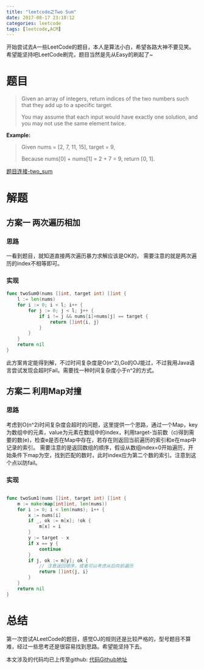 ```yaml
---
title: "leetcode之Two Sum"
date: 2017-08-17 23:18:12
categories: leetcode
tags: [leetcode,ACM]
---
```


开始尝试去A一些LeetCode的题目，本人是算法小白，希望各路大神不要见笑。希望能坚持吧LeetCode刷完，题目当然是先从Easy的刷起了~

# 题目

>Given an array of integers, return indices of the two numbers such that they add up to a specific target.
>
>You may assume that each input would have exactly one solution, and you may not use the same element twice.

**Example:**

>Given nums = [2, 7, 11, 15], target = 9,
>
>Because nums[0] + nums[1] = 2 + 7 = 9,
>return [0, 1].
  
[题目连接-two_sum](https://leetcode.com/problems/two-sum/description/)

# 解题

## 方案一 两次遍历相加

### 思路

一看到题目，就知道直接两次遍历暴力求解应该是OK的， 需要注意的就是两次遍历的index不相等即可。

### 实现

``` go
func twoSum0(nums []int, target int) []int {
    l := len(nums)
    for i := 0; i < l; i++ {
        for j := 0; j < l; j++ {
            if i != j && nums[i]+nums[j] == target {
                return []int{i, j}
            }
        }
    }
    return nil
}
```

此方案肯定能得到解，不过时间复杂度是O(n^2),Go的OJ能过，不过我用Java语言尝试发现会超时Fail。需要找一种时间复杂度小于n^2的方式。

<!-- more -->

## 方案二 利用Map对撞

### 思路

考虑到O(n^2)时间复杂度会超时的问题，这里提供一个思路，通过一个Map，key为数组中的元素，value为元素在数组中的index，利用target-当前数（c)得到需要的数(e)，检查e是否在Map中存在，若存在则返回当前遍历的索引和e在map中记录的索引。
需要注意的是返回数组的顺序，假设从数组index=0开始遍历，开始条件下map为空，找到匹配的数时，此时index应为第二个数的索引。注意到这个点以防fail。

### 实现

``` go

func twoSum1(nums []int, target int) []int {
    m := make(map[int]int, len(nums))
    for i := 0; i < len(nums); i++ {
        x := nums[i]
        if _, ok := m[x]; !ok {
            m[x] = i
        }
        y := target - x
        if x == y {
            continue
        }
        if j, ok := m[y]; ok {
            // 注意返回顺序，或者可以考虑从后向前遍历
            return []int{j, i}
        }
    }
    return nil
}
```
# 总结

第一次尝试ALeetCode的题目，感觉OJ的规则还是比较严格的，型号题目不算难，经过一些思考还是很容易找到思路。希望能坚持下去。

本文涉及的代码均已上传至github:
[代码Github地址](https://github.com/upupxjg/leetcode)